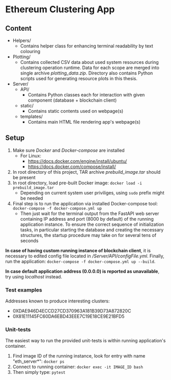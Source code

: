 # Ethereum Clustering App

## Content
- Helpers/
    - Contains helper class for enhancing terminal readability by text colouring
- Plotting/
    - Contains collected CSV data about used system resources during clustering operation runtime. Data for each scope are merged into single archive *plotting_data.zip*. Directory also contains Python scripts used for generating resource plots in this thesis.
- Server/
    - API/
        - Contains Python classes each for interaction with given component (database + blockchain client)
    - static/
        - Contains static contents used on webpage(s)
    - templates/
        - Contains main HTML file rendering app's webpage(s)

## Setup
1. Make sure *Docker* and *Docker-compose* are installed
    - For Linux:
        - https://docs.docker.com/engine/install/ubuntu/
        - https://docs.docker.com/compose/install/
2. In root directory of this project, TAR archive *prebuild_image.tar* should be present
3. In root directory, load pre-built Docker image:
`docker load -i prebuild_image.tar`
    - Depending on current system user priviliges, using `sudo` prefix might be needed
4. Final step is to run the application via installed Docker-compose tool: `docker-compose -f docker-compose.yml up`
    - Then just wait for the terminal output from the FastAPI web server containing IP address and port (8000 by default) of the running application instance. To ensure the correct sequence of initialization tasks, in particular starting the database and creating the necessary structures, the startup procedure may take on for several tens of seconds

**In case of having custom running instance of blockchain client**, it is necessary to edited config file located in */Server/API/configFile.yml*. Finally, run the application: `docker-compose -f docker-compose.yml up --build`.

**In case default application address (0.0.0.0) is reported as unavailable**, try using *localhost* instead.

### Test examples
Addresses known to produce interesting clusters:
- 0XDAE946D4ECCD27CD370963A181B39D73A872820C
- 0X81E11145FC60DA6EBD43EEE7C19E18CE9E21BFD5

### Unit-tests
The easiest way to run the provided unit-tests is within running application's container.

1. Find image ID of the running instance, look for entry with name "eth_server*": `docker ps`
2. Connect to running container: `docker exec -it IMAGE_ID bash`
3. Then simply type: `pytest`
